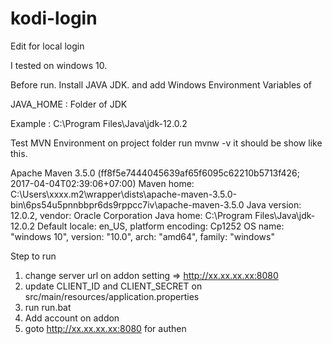 # kodi-login
Edit for local login

I tested on windows 10.

Before run.
Install JAVA JDK.
and add Windows Environment Variables of

JAVA_HOME : Folder of JDK 

Example : C:\Program Files\Java\jdk-12.0.2

Test MVN Environment
on project folder run mvnw -v
it should be show like this.

Apache Maven 3.5.0 (ff8f5e7444045639af65f6095c62210b5713f426; 2017-04-04T02:39:06+07:00)
Maven home: C:\Users\xxxx\.m2\wrapper\dists\apache-maven-3.5.0-bin\6ps54u5pnnbbpr6ds9rppcc7iv\apache-maven-3.5.0
Java version: 12.0.2, vendor: Oracle Corporation
Java home: C:\Program Files\Java\jdk-12.0.2
Default locale: en_US, platform encoding: Cp1252
OS name: "windows 10", version: "10.0", arch: "amd64", family: "windows"


Step to run
1. change server url on addon setting => http://xx.xx.xx.xx:8080
2. update CLIENT_ID and CLIENT_SECRET on src/main/resources/application.properties 
3. run run.bat
4. Add account on addon
5. goto http://xx.xx.xx.xx:8080 for authen
